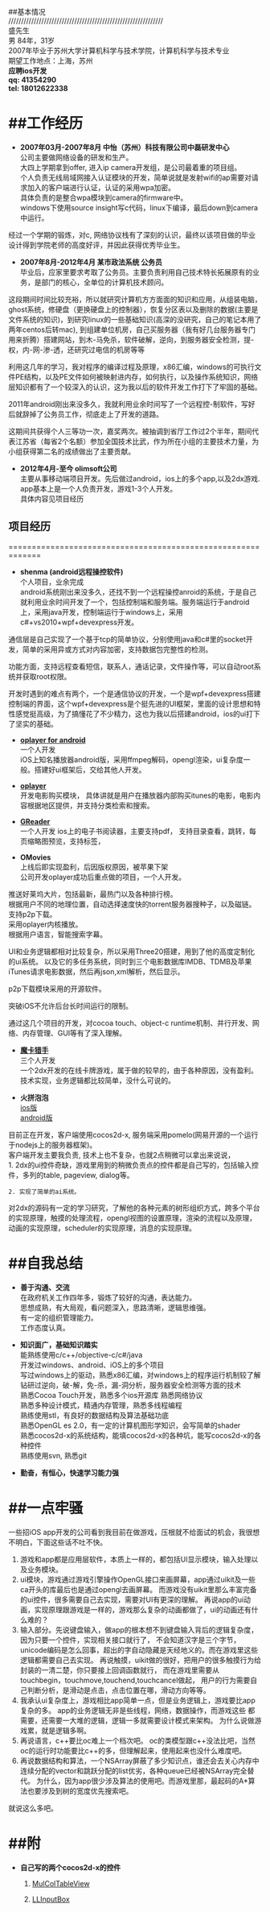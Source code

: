 ##基本情况  
/////////////////////////////////////////////////////////////   
盛先生  
男
84年，31岁  
2007年毕业于苏州大学计算机科学与技术学院，计算机科学与技术专业  
期望工作地点：上海，苏州  
__应聘ios开发__  
__qq: 41354290__   
__tel: 18012622338__ 
    
    



##工作经历
=============================================================    

* __2007年03月-2007年8月  中怡（苏州）科技有限公司中磊研发中心__  
公司主要做网络设备的研发和生产。  
大四上学期拿到offer, 进入ip camera开发组，是公司最着重的项目组。  
个人负责无线局域网接入认证模块的开发，简单说就是发射wifi的ap需要对请求加入的客户端进行认证，认证的采用wpa加密。  
具体负责的是整合wpa模块到camera的firmware中。  
windows下使用source insight写c代码，linux下编译，最后down到camera中运行。  

 经过一个学期的锻炼，对c, 网络协议栈有了深刻的认识，最终以该项目做的毕业设计得到学院老师的高度好评，并因此获得优秀毕业生。
 
 
 
 
* __2007年8月-2012年4月  某市政法系统 公务员__  
毕业后，应家里要求考取了公务员。主要负责利用自己技术特长拓展原有的业务，是部门的核心，全单位的计算机技术顾问。
 
 这段期间时间比较充裕，所以就研究计算机方方面面的知识和应用，从组装电脑，ghost系统，修硬盘（更换硬盘上的控制器），恢复分区表以及删除的数据(主要是文件系统的知识)，到研究linux的一些基础知识(高深的没研究，自己的笔记本用了两年centos后转mac), 到组建单位机房，自己买服务器（我有好几台服务器专门用来折腾）搭建网站，到木-马免杀，软件破解，逆向，到服务器安全检测，提-权，内-网-渗-透，还研究过电信的机房等等

 利用这几年的学习，我对程序的编译过程及原理，x86汇编，windows的可执行文件PE结构，以及PE文件如何被映射进内存，如何执行，以及操作系统知识，网络层知识都有了一个较深入的认识，这为我以后的软件开发工作打下了牢固的基础。
    
 2011年android刚出来没多久，我就利用业余时间写了一个远程控-制软件，写好后就辞掉了公务员工作，彻底走上了开发的道路。

 这期间共获得个人三等功一次，嘉奖两次。被抽调到省厅工作过2个半年，期间代表江苏省（每省2个名额）参加全国技术比武，作为所在小组的主要技术力量，为小组获得第二名的成绩做出了主要贡献。



* __2012年4月-至今 olimsoft公司__  
 主要从事移动端项目开发。先后做过android，ios上的多个app,以及2dx游戏.   
 app基本上是一个人负责开发，游戏1-3个人开发。  
 具体内容见项目经历






## 项目经历
=============================================================   

* __shenma (android远程操控软件)__  
 个人项目，业余完成    
 android系统刚出来没多久，还找不到一个远程操控anroid的系统，于是自己就利用业余时间开发了一个，包括控制端和服务端。服务端运行于android上，采用java开发，控制端运行于windows上，采用c#+vs2010+wpf+devexpress开发。  
 
 通信层是自己实现了一个基于tcp的简单协议，分别使用java和c#里的socket开发，简单的采用异或方式对内容加密，支持数据包完整性的检测。  

 功能方面，支持远程查看短信，联系人，通话记录，文件操作等，可以自动root系统并获取root权限。

 开发时遇到的难点有两个，一个是通信协议的开发，一个是wpf+devexpress搭建控制端的界面，这个wpf+devexpress是个挺先进的UI框架，里面的设计思想和特性感觉挺高级，为了搞懂花了不少精力，这也为我以后搭建android，ios的ui打下了坚实的基础。




* __[oplayer for android](https://play.google.com/store/apps/details?id=com.olimsoft.android.oplayer)__  
一个人开发  
iOS上知名播放器android版，采用ffmpeg解码，opengl渲染，ui复杂度一般。搭建好ui框架后，交给其他人开发。



* __[oplayer](https://itunes.apple.com/cn/app/oplayer/id344784375?l=en&mt=8)__    
开发电影购买模块，
具体讲就是用户在播放器内部购买itunes的电影，电影内容根据地区提供，并支持分类检索和搜索。




* __[GReader](https://itunes.apple.com/cn/app/greader-best-pdf-reader-for/id560066165)__    
一个人开发
ios上的电子书阅读器，主要支持pdf，
支持目录查看，跳转，每页缩略图预览，支持标签，



* __OMovies__  
上线后即实现盈利，后因版权原因，被苹果下架  
公司开发oplayer成功后重点做的项目，一个人开发。 

 推送好莱坞大片，包括最新，最热门以及各种排行榜。  
根据用户不同的地理位置，自动选择速度快的torrent服务器搜种子，以及磁链。  
支持p2p下载。  
采用oplayer内核播放。  
根据用户语言，智能搜索字幕。  

 UI和业务逻辑都相对比较复杂，所以采用Three20搭建，用到了他的高度定制化的ui系统。
以及它的多任务系统，同时到三个电影数据库IMDB、TDMB及苹果iTunes请求电影数据，然后再json,xml解析，然后显示。

 p2p下载模块采用的开源软件。

 突破iOS不允许后台长时间运行的限制。

 通过这几个项目的开发，对cocoa touch、object-c runtime机制、并行开发、网络、内存管理、GUI等有了深入理解。


* __[魔卡猎手](https://itunes.apple.com/cn/app/clash-cards-bounty-hunter/id664964068)__  
三个人开发  
一个2dx开发的在线卡牌游戏，属于做的较早的，由于各种原因，没有盈利。  
技术实现，业务逻辑都比较简单，没什么可说的。  



* __火拼泡泡__  
[ios版](https://itunes.apple.com/cn/app/huo-pin-pao-paoonline/id736488445?mt=8)  
[android版](http://paopaotang.olimsoft.com/index.php?route=information/information&information_id=1)  

 目前正在开发，客户端使用cocos2d-x, 服务端采用pomelo(网易开源的一个运行于nodejs上的服务器框架)。     
客户端开发主要我负责, 技术上也不复杂，也就2点稍微可以拿出来说说，  
    1. 2dx的ui控件奇缺，游戏里用到的稍微负责点的控件都是自己写的，包括输入控件，多列的table, pageview, dialog等。  
    
    2. 实现了简单的ai系统。


 对2dx的源码有一定的学习研究，了解他的各种元素的树形组织方式，跨多个平台的实现原理，触摸的处理流程，opengl视图的设置原理，渲染的流程以及原理，动画的实现原理，scheduler的实现原理，消息的实现原理。






##自我总结
=============================================================  

* __善于沟通、交流__  
 在政府机关工作四年多，锻炼了较好的沟通，表达能力。  
 思想成熟，有大局观，看问题深入，思路清晰，逻辑思维强。  
 有一定的组织管理能力。  
 工作态度认真。  


* __知识面广，基础知识踏实__  
 能熟练使用c/c++/objective-c/c#/java  
 开发过windows、android、iOS上的多个项目  
 写过windows上的驱动，熟悉x86汇编，对windows上的程序运行机制较了解  
 钻研过逆向，破-解，免-杀，漏-洞分析，服务器安全检测等方面的技术  
 熟悉Cocoa Touch开发，熟悉多个ios开源库
 熟悉网络协议  
 熟悉多种设计模式，精通内存管理，熟悉多线程编程  
 熟练使用stl，有良好的数据结构及算法基础功底  
 熟悉OpenGL es 2.0，有一定的计算机图形学知识，会写简单的shader  
 熟悉cocos2d-x的系统结构，能填cocos2d-x的各种坑，能写cocos2d-x的各种控件  
 熟练使用svn, 熟悉git  


* __勤奋，有恒心，快速学习能力强__


##一点牢骚
=============================================================   
一些招iOS app开发的公司看到我目前在做游戏，压根就不给面试的机会，我很想不明白，下面这些话不吐不快。  

1. 游戏和app都是应用层软件，本质上一样的，都包括UI显示模块，输入处理以及业务模块。
2. ui模块，游戏通过游戏引擎操作OpenGL接口来画屏幕，app通过uikit及一些ca开头的库最后也是通过opengl去画屏幕。  而游戏没有uikit里那么丰富完备的ui控件，很多需要自己去实现，需要对UI有更深的理解。  再说app的ui动画，实现原理跟游戏是一样的，游戏那么复杂的动画都做了，ui的动画还有什么难的？  
3. 输入部分。先说键盘输入，做app的根本想不到键盘输入背后的逻辑复杂度，因为只要一个控件，实现相关接口就行了，  不会知道汉字是三个字节，unicode编码是怎么回事，超出的字自动隐藏是天经地义的。而在游戏里这些逻辑都需要自己去实现。  再说触摸，uikit做的很好，把用户的很多触摸行为给封装的一清二楚，你只要接上回调函数就行，  而在游戏里需要从touchbegin，touchmove,touchend,touchcancel做起，  用户的行为需要自己判断分析，是滑动是点击，点击位置在哪，滑动方向等等。
4. 我承认ui复杂度上，游戏相比app简单一点，但是业务逻辑上，游戏要比app复杂的多。  app的业务逻辑无非是些线程，网络，数据操作，而游戏这些 都需要，还需要一大堆的逻辑，逻辑一多就需要设计模式来架构。  为什么说做游戏累，就是逻辑多啊。   
5. 再说语言，c++要比oc难上一个档次吧。  oc的类模型跟c++没法比吧，当然oc的运行时功能要比c++的多，但理解起来，使用起来也没什么难度吧。  
6. 再说数据结构和算法，一个NSArray屏蔽了多少知识点，谁还会去关心内存中连续分配的vector和跳跃分配的list优劣，各种queue已经被NSArray完全替代。   为什么，因为app很少涉及算法的使用吧。而游戏里那，最起码的A*算法也要涉及到树的宽度优先搜索吧。   
    
就说这么多吧。  


##附
=============================================================  

* __自己写的两个cocos2d-x的控件__

  1. [MulColTableView](https://github.com/aboduo/MulColTableView.git)  

  2. [LLInputBox](https://github.com/aboduo/LLInputBox.git)  





